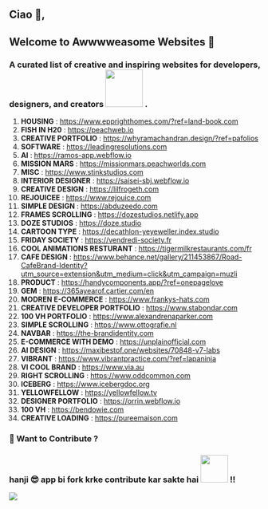 ## Ciao 👋,

## Welcome to Awwwweasome Websites 🚀
### A curated list of **creative and inspiring websites** for developers, designers, and creators <img src="https://media0.giphy.com/media/v1.Y2lkPTc5MGI3NjExYzZrZ3M0ZXJoeTR1MHY1ZDl2dnZxZHZyaDIxMnFlaDBqYWg1a2duaSZlcD12MV9pbnRlcm5hbF9naWZfYnlfaWQmY3Q9Zw/3bc9YL28QWi3pYzi1p/giphy.gif" width="75"> .


1. **HOUSING** : https://www.epprighthomes.com/?ref=land-book.com
2. **FISH IN H20** : https://peachweb.io
3. **CREATIVE PORTFOLIO** : https://whyramachandran.design/?ref=pafolios
4. **SOFTWARE** : https://leadingresolutions.com
5. **AI** : https://ramos-app.webflow.io
6. **MISSION MARS** : https://missionmars.peachworlds.com
7. **MISC** : https://www.stinkstudios.com
8. **INTERIOR DESIGNER** : https://saisei-sbj.webflow.io
9. **CREATIVE DESIGN** : https://lilfrogeth.com
10. **REJOUICEE** : https://www.rejouice.com
11. **SIMPLE DESIGN** : https://abduzeedo.com
12. **FRAMES SCROLLING** : https://dozestudios.netlify.app
13. **DOZE STUDIOS** : https://doze.studio
14. **CARTOON TYPE** : https://decathlon-yeyeweller.index.studio
15. **FRIDAY SOCIETY** : https://vendredi-society.fr
16. **COOL ANIMATIONS RESTURANT** : https://tigermilkrestaurants.com/fr
17. **CAFE DESIGN** : https://www.behance.net/gallery/211453867/Road-CafeBrand-Identity?utm_source=extension&utm_medium=click&utm_campaign=muzli
18. **PRODUCT** : https://handycomponents.app/?ref=onepagelove
19. **GEM** : https://365ayearof.cartier.com/en
20. **MODREN E-COMMERCE** : https://www.frankys-hats.com
21. **CREATIVE DEVELOPER PORTFOLIO** : https://www.stabondar.com
22. **100 VH PORTFOLIO** : https://www.alexandrenaparker.com
23. **SIMPLE SCROLLING** : https://www.ottografie.nl
24. **NAVBAR** : https://the-brandidentity.com
25. **E-COMMERCE WITH DEMO** : https://unplainofficial.com
26. **AI DESIGN** : https://maxibestof.one/websites/70848-v7-labs
27. **VIBRANT** : https://www.vibrantpractice.com/?ref=lapaninja
28. **VI COOL BRAND** : https://www.via.au
29. **RIGHT SCROLLING** : https://www.oddcommon.com
30. **ICEBERG** : https://www.icebergdoc.org
31. **YELLOWFELLOW** : https://yellowfellow.tv
32. **DESIGNER PORTFOLIO** : https://orrin.webflow.io
33. **100 VH** : https://bendowie.com
34. **CREATIVE LOADING** : https://pureemaison.com




### 🎯 Want to Contribute ?  
### hanji 😎 app bi **fork** krke contribute kar sakte hai <img src="https://media2.giphy.com/media/v1.Y2lkPTc5MGI3NjExYWV4YXBsNXVhcTF6MzZzOHllbHA3ZzBoOWZoNndybHgxMWVzdzV5ZyZlcD12MV9pbnRlcm5hbF9naWZfYnlfaWQmY3Q9Zw/dYx3YFq2OiVLIssQH9/giphy.gif" width="55"> !!

<p align="left"> <img src="https://komarev.com/ghpvc/?username=atishaytuli07&label=Profile%20views&color=0e75b6&style=flat" /> </p>
